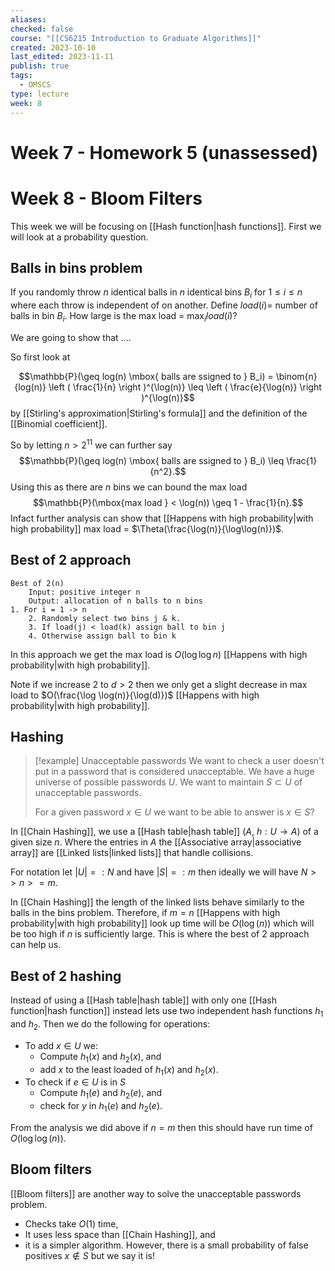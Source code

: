 ```yaml
---
aliases: 
checked: false
course: "[[CS6215 Introduction to Graduate Algorithms]]"
created: 2023-10-10
last_edited: 2023-11-11
publish: true
tags:
  - OMSCS
type: lecture
week: 8
---
```

# Week 7 - Homework 5 (unassessed)
# Week 8 - Bloom Filters

This week we will be focusing on [[Hash function|hash functions]]. First we will look at a probability question.

## Balls in bins problem

If you randomly throw $n$ identical balls in $n$ identical bins $B_i$ for $1 \leq i \leq n$ where each throw is independent of on another. Define $load(i) =$ number of balls in bin $B_i$. How large is the max load = $\max_i load(i)$?

We are going to show that  ....

So first look at

$$\mathbb{P}(\geq log(n) \mbox{ balls are ssigned to } B_i) = \binom{n}{log(n)} \left ( \frac{1}{n} \right )^{\log(n)} \leq \left ( \frac{e}{\log(n)} \right )^{\log(n)}$$
by [[Stirling's approximation|Stirling's formula]] and the definition of the [[Binomial coefficient]].

So by letting $n > 2^{11}$ we can further say
$$\mathbb{P}(\geq log(n) \mbox{ balls are ssigned to } B_i) \leq \frac{1}{n^2}.$$
Using this as there are $n$ bins we can bound the max load
$$\mathbb{P}(\mbox{max load } < \log(n)) \geq 1 - \frac{1}{n}.$$
Infact further analysis can show that [[Happens with high probability|with high probability]] max load = $\Theta(\frac{\log(n)}{\log\log(n)})$.

## Best of 2 approach

```pseudocode
Best of 2(n)
	Input: positive integer n
	Output: allocation of n balls to n bins
1. For i = 1 -> n
	2. Randomly select two bins j & k.
	3. If load(j) < load(k) assign ball to bin j
	4. Otherwise assign ball to bin k
```

In this approach we get the max load is $O(\log \log n)$ [[Happens with high probability|with high probability]].

Note if we increase 2 to $d > 2$ then we only get a slight decrease in max load to $O(\frac{\log \log(n)}{\log(d)})$ [[Happens with high probability|with high probability]].

## Hashing

>[!example] Unacceptable passwords
>We want to check a user doesn't put in a password that is considered unacceptable.
>We have a huge universe of possible passwords $U$. We want to maintain $S \subset U$ of unacceptable passwords.
>
>For a given password $x \in U$ we want to be able to answer is $x \in S$?

In [[Chain Hashing]], we use a [[Hash table|hash table]] ($A$, $h: U \rightarrow A$) of a given size $n$. Where the entries in $A$ the [[Associative array|associative array]] are [[Linked lists|linked lists]] that handle collisions.

For notation let $\vert U \vert =: N$ and have $\vert S \vert =: m$ then ideally we will have $N >> n >= m$.

In [[Chain Hashing]] the length of the linked lists behave similarly to the balls in the bins problem. Therefore, if $m = n$ [[Happens with high probability|with high probability]] look up time will be $O(\log(n))$ which will be too high if $n$ is sufficiently large. This is where the best of 2 approach can help us.

## Best of 2 hashing

Instead of using a [[Hash table|hash table]] with only one [[Hash function|hash function]] instead lets use two independent hash functions $h_1$ and $h_2$. Then we do the following for operations:

- To add $x \in U$ we:
	- Compute $h_1(x)$ and $h_2(x)$, and
	- add $x$ to the least loaded of $h_1(x)$ and $h_2(x)$.
- To check if $e \in U$ is in $S$
	- Compute $h_1(e)$ and $h_2(e)$, and
	- check for $y$ in $h_1(e)$ and $h_2(e)$.

From the analysis we did above if $n = m$ then this should have run time of $O(\log \log(n))$.

## Bloom filters

[[Bloom filters]] are another way to solve the unacceptable passwords problem.
- Checks take $O(1)$ time,
- It uses less space than [[Chain Hashing]], and
- it is a simpler algorithm.
However, there is a small probability of false positives $x \not \in S$ but we say it is!


